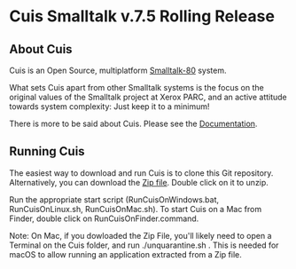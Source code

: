# Cuis Smalltalk v.7.5 Rolling Release

## About Cuis

Cuis is an Open Source, multiplatform [Smalltalk-80](https://en.wikipedia.org/wiki/Smalltalk) system.

What sets Cuis apart from other Smalltalk systems is the focus on the original values of the Smalltalk project at Xerox PARC, and an active attitude towards system complexity: Just keep it to a minimum!

There is more to be said about Cuis. Please see the
[Documentation](https://github.com/Cuis-Smalltalk/Cuis-Smalltalk-Dev/blob/master/Documentation/).

## Running Cuis

The easiest way to download and run Cuis is to clone this Git repository. Alternatively, you can download the [Zip file](https://github.com/Cuis-Smalltalk/Cuis-Smalltalk-Dev/archive/refs/heads/master.zip). Double click on it to unzip.

Run the appropriate start script (RunCuisOnWindows.bat, RunCuisOnLinux.sh, RunCuisOnMac.sh). To start Cuis on a Mac from Finder, double click on RunCuisOnFinder.command.

Note: On Mac, if you dowloaded the Zip File, you'll likely need to open a Terminal on the Cuis folder, and run ./unquarantine.sh . This is needed for macOS to allow running an application extracted from a Zip file.